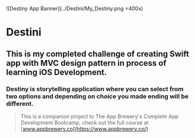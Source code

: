 
![Destiny App Banner](../Destini/My_Destiny.png =400x)

#  Destini

## This is my completed challenge of creating Swift app with MVC design pattern in process of learning iOS Development.

### Destiny is storytelling application where you can select from two options and depending on choice you made ending will be different.



>This is a companion project to The App Brewery's Complete App Development Bootcamp, check out the full course at [www.appbrewery.co](https://www.appbrewery.co/)


